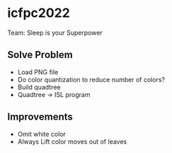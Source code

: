 # icfpc2022

Team: Sleep is your Superpower

## Solve Problem

- Load PNG file
- Do color quantization to reduce number of colors?
- Build quadtree
- Quadtree -> ISL program

## Improvements

- Omit white color
- Always Lift color moves out of leaves

